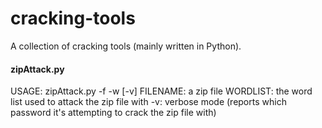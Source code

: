 # cracking-tools
A collection of cracking tools (mainly written in Python).

#### zipAttack.py
USAGE: zipAttack.py -f <FILENAME> -w <WORDLIST> [-v]
FILENAME: a zip file
WORDLIST: the word list used to attack the zip file with
-v: verbose mode (reports which password it's attempting to crack the zip file with)
